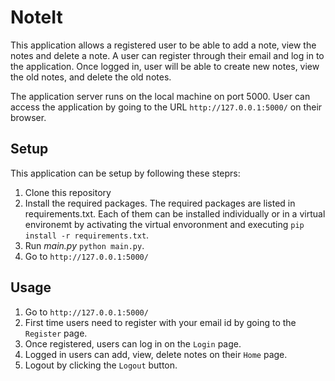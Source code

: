 # NoteIt

This application allows a registered user to be able to add a note, view the notes and delete a note. 
A user can register through their email and log in to the application. Once logged in, user will be able to create new notes, view the old notes, and delete the old notes. 

The application server runs on the local machine on port 5000. User can access the application by going to the URL `http://127.0.0.1:5000/` on their browser.

## Setup

This application can be setup by following these steprs:
1. Clone this repository
2. Install the required packages. The required packages are listed in requirements.txt. Each of them can be installed individually or in a virtual environemt by activating the virtual envoronment and executing `pip install -r requirements.txt`.
3. Run *main.py* `python main.py`.
4. Go to `http://127.0.0.1:5000/`

## Usage
1. Go to `http://127.0.0.1:5000/`
2. First time users need to register with your email id by going to the `Register` page.
3. Once registered, users can log in on the `Login` page.
4. Logged in users can add, view, delete notes on their `Home` page.
5. Logout by clicking the `Logout` button.
